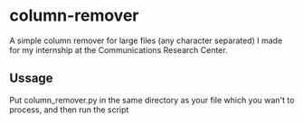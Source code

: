 # column-remover
A simple column remover for large files (any character separated) I made for my internship at the Communications Research Center.

## Ussage
Put column_remover.py in the same directory as your file which you wan't to process, and then run the script
